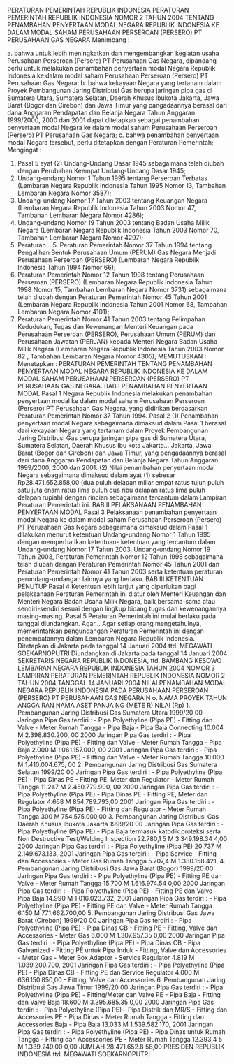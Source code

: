  PERATURAN PEMERINTAH REPUBLIK INDONESIA PERATURAN PEMERINTAH REPUBLIK INDONESIA NOMOR 2 TAHUN 2004 TENTANG PENAMBAHAN PENYERTAAN MODAL NEGARA REPUBLIK INDONESIA KE DALAM MODAL SAHAM PERUSAHAAN PERSEROAN (PERSERO) PT PERUSAHAAN GAS NEGARA
Menimbang :

a. bahwa untuk lebih meningkatkan dan mengembangkan kegiatan usaha Perusahaan Perseroan (Persero) PT Perusahaan Gas Negara, dipandang perlu untuk melakukan penambahan penyertaan modal Negara Republik Indonesia ke dalam modal saham Perusahaan Perseroan (Persero) PT Perusahaan Gas Negara;
b. bahwa kekayaan Negara yang tertanam dalam Proyek Pembangunan Jaring Distribusi Gas berupa jaringan pipa gas di Sumatera Utara, Sumatera Selatan, Daerah Khusus Ibukota Jakarta, Jawa Barat (Bogor dan Cirebon) dan Jawa Timur yang pangadaannya berasal dari dana Anggaran Pendapatan dan Belanja Negara Tahun Anggaran 1999/2000, 2000 dan 2001 dapat ditetapkan sebagai penambahan penyertaan modal Negara ke dalam modal saham Perusahaan Perseroan (Persero) PT Perusahaan Gas Negara;
c. bahwa penambahan penyertaan modal Negara tersebut, perlu ditetapkan dengan Peraturan Pemerintah;
Mengingat :

1. Pasal 5 ayat (2) Undang-Undang Dasar 1945 sebagaimana telah diubah dengan Perubahan Keempat Undang-Undang Dasar 1945;
2. Undang-undang Nomor 1 Tahun 1995 tentang Perseroan Terbatas (Lembaran Negara Republik Indonesia Tahun 1995 Nomor 13, Tambahan Lembaran Negara Nomor 3587);
3. Undang-undang Nomor 17 Tahun 2003 tentang Keuangan Negara (Lembaran Negara Republik Indonesia Tahun 2003 Nomor 47, Tambahan Lembaran Negara Nomor 4286);
4. Undang-undang Nomor 19 Tahun 2003 tentang Badan Usaha Milik Negara (Lembaran Negara Republik Indonesia Tahun 2003 Nomor 70, Tambahan Lembaran Negara Nomor 4297);
5. Peraturan… 5. Peraturan Pemerintah Nomor 37 Tahun 1994 tentang Pengalihan Bentuk Perusahaan Umum (PERUM) Gas Negara Menjadi Perusahaan Perseroan (PERSERO) (Lembaran Negara Republik Indonesia Tahun 1994 Nomor 66);
6. Peraturan Pemerintah Nomor 12 Tahun 1998 tentang Perusahaan Perseroan (PERSERO) (Lembaran Negara Republik Indonesia Tahun 1998 Nomor 15, Tambahan Lembaran Negara Nomor 3731) sebagaimana telah diubah dengan Peraturan Pemerintah Nomor 45 Tahun 2001 (Lembaran Negara Republik Indonesia Tahun 2001 Nomor 68, Tambahan Lembaran Negara Nomor 4101);
7. Peraturan Pemerintah Nomor 41 Tahun 2003 tentang Pelimpahan Kedudukan, Tugas dan Kewenangan Menteri Keuangan pada Perusahaan Perseroan (PERSERO), Perusahaan Umum (PERUM) dan Perusahaan Jawatan (PERJAN) kepada Menteri Negara Badan Usaha Milik Negara (Lembaran Negara Republik Indonesia Tahun 2003 Nomor 82 , Tambahan Lembaran Negara Nomor 4305);
MEMUTUSKAN :
 Menetapkan : PERATURAN PEMERINTAH TENTANG PENAMBAHAN PENYERTAAN MODAL NEGARA REPUBLIK INDONESIA KE DALAM MODAL SAHAM PERUSAHAAN PERSEROAN (PERSERO) PT PERUSAHAAN GAS NEGARA.
BAB I PENAMBAHAN PENYERTAAN MODAL
Pasal 1
Negara Republik Indonesia melakukan penambahan penyertaan modal ke dalam modal saham Perusahaan Perseroan (Persero) PT Perusahaan Gas Negara, yang didirikan berdasarkan Peraturan Pemerintah Nomor 37 Tahun 1994.
Pasal 2
(1) Penambahan penyertaan modal Negara sebagaimana dimaksud dalam Pasal 1 berasal dari kekayaan Negara yang tertanam dalam Proyek Pembangunan Jaring Distribusi Gas berupa jaringan pipa gas di Sumatera Utara, Sumatera Selatan, Daerah Khusus Ibu kota Jakarta… Jakarta, Jawa Barat (Bogor dan Cirebon) dan Jawa Timur, yang pengadaannya berasal dari dana Anggaran Pendapatan dan Belanja Negara Tahun Anggaran 1999/2000, 2000 dan 2001.
(2) Nilai penambahan penyertaan modal Negara sebagaimana dimaksud dalam ayat (1) sebesar Rp28.471.652.858,00 (dua puluh delapan miliar empat ratus tujuh puluh satu juta enam ratus lima puluh dua ribu delapan ratus lima puluh delapan rupiah) dengan rincian sebagaimana tercantum dalam Lampiran Peraturan Pemerintah ini.
BAB II PELAKSANAAN PENAMBAHAN PENYERTAAN MODAL
Pasal 3
Pelaksanaan penambahan penyertaan modal Negara ke dalam modal saham Perusahaan Perseroan (Persero) PT Perusahaan Gas Negara sebagaimana dimaksud dalam Pasal 1 dilakukan menurut ketentuan Undang-undang Nomor 1 Tahun 1995 dengan memperhatikan ketentuan- ketentuan yang tercantum dalam Undang-undang Nomor 17 Tahun 2003, Undang-undang Nomor 19 Tahun 2003, Peraturan Pemerintah Nomor 12 Tahun 1998 sebagaimana telah diubah dengan Peraturan Pemerintah Nomor 45 Tahun 2001 dan Peraturan Pemerintah Nomor 41 Tahun 2003 serta ketentuan peraturan perundang-undangan lainnya yang berlaku.
BAB III KETENTUAN PENUTUP
Pasal 4
Ketentuan lebih lanjut yang diperlukan bagi pelaksanaan Peraturan Pemerintah ini diatur oleh Menteri Keuangan dan Menteri Negara Badan Usaha Milik Negara, baik bersama-sama atau sendiri-sendiri sesuai dengan lingkup bidang tugas dan kewenangannya masing-masing.
Pasal 5
Peraturan Pemerintah ini mulai berlaku pada tanggal diundangkan. Agar…
Agar setiap orang mengetahuinya, memerintahkan pengundangan Peraturan Pemerintah ini dengan penempatannya dalam Lembaran Negara Republik Indonesia. Ditetapkan di Jakarta pada tanggal 14 Januari 2004 ttd. MEGAWATI SOEKARNOPUTRI Diundangkan di Jakarta pada tanggal 14 Januari 2004 SEKRETARIS NEGARA REPUBLIK INDONESIA, ttd. BAMBANG KESOWO LEMBARAN NEGARA REPUBLIK INDONESIA TAHUN 2004 NOMOR 3 LAMPIRAN PERATURAN PEMERINTAH REPUBLIK INDONESIA NOMOR 2 TAHUN 2004 TANGGAL 14 JANUARI 2004 NILAI PENAMBAHAN MODAL NEGARA REPUBLIK INDONESIA PADA PERUSAHAAN PERSEROAN (PERSERO) PT PERUSAHAAN GAS NEGARA N o. NAMA PROYEK TAHUN ANGGA RAN NAMA ASET PANJA NG (METE R) NILAI (Rp) 1. Pembangunan Jaring Distribusi Gas Sumatera Utara 1999/20 00 Jaringan Pipa Gas terdiri : - Pipa Polyethyline (Pipa PE) - Fitting dan Valve - Meter Rumah Tangga - Pipa Baja - Pipa Baja Connecting 10.004 M 2.398.830.200, 00 2000 Jaringan Pipa Gas terdiri : - Pipa Polyethyline (Pipa PE) - Fitting dan Valve - Meter Rumah Tangga - Pipa Baja 2.000 M 1.061.157.000, 00 2001 Jaringan Pipa Gas terdiri : - Pipa Polyethyline (Pipa PE) - Fitting dan Valve - Meter Rumah Tangga 10.000 M 1.410.004.675, 00 2. Pembangunan Jaring Distribusi Gas Sumatera Selatan 1999/20 00 Jaringan Pipa Gas terdiri : - Pipa Polyethyline (Pipa PE) - Pipa Dinas PE - Fitting PE, Meter dan Regulator - Meter Rumah Tangga 11.247 M 2.450.779.900, 00 2000 Jaringan Pipa Gas terdiri : - Pipa Polyethyline (Pipa PE) - Pipa Dinas PE - Fitting PE, Meter dan Regulator 4.668 M 854.789.793,00 2001 Jaringan Pipa Gas terdiri : - Pipa Polyethyline (Pipa PE) - Fitting dan Regulator - Meter Rumah Tangga 300 M 754.575.000,00 3. Pembangunan Jaring Distribusi Gas Daerah Khusus Ibukota Jakarta 1999/20 00 Jaringan Pipa Gas terdiri : - Pipa Polyethyline (Pipa PE) - Pipa Baja termasuk katodik proteksi serta Non Destructive Test/Welding Inspection 22.780,1 5 M 3.349.198.34 4,00 2000 Jaringan Pipa Gas terdiri : - Pipa Polyethyline (Pipa PE) 20.737 M 2.149.673.133, 2001 Jaringan Pipa Gas terdiri : - Pipa Service - Fitting dan Accessories - Meter Gas Rumah Tangga 5.707,4 M 1.380.158.421, 4. Pembangunan Jaring Distribusi Gas Jawa Barat (Bogor) 1999/20 00 Jaringan Pipa Gas terdiri : - Pipa Polyethyline (Pipa PE) - Fitting PE dan Valve - Meter Rumah Tangga 15.700 M 1.616.974.54 0,00 2000 Jaringan Pipa Gas terdiri : - Pipa Polyethyline (Pipa PE) - Fitting PE dan Valve - Pipa Baja 14.990 M 1.016.023.732, 2001 Jaringan Pipa Gas terdiri : - Pipa Polyethyline (Pipa PE) - Fitting PE dan Valve - Meter Rumah Tangga 6.150 M 771.662.700,00 5. Pembangunan Jaring Distribusi Gas Jawa Barat (Cirebon) 1999/20 00 Jaringan Pipa Gas terdiri : - Pipa Polyethyline (Pipa PE) - Pipa Dinas CB - Fitting PE - Fitting, Valve dan Accessories - Meter Gas 6.000 M 1.307.957.35 0,00 2000 Jaringan Pipa Gas terdiri : - Pipa Polyethyline (Pipa PE) - Pipa Dinas CB - Pipa Galvanized - Fitting PE untuk Pipa Induk - Fitting, Valve dan Accessories - Meter Gas - Meter Box Adaptor - Service Regulator 4.819 M 1.039.200.700, 2001 Jaringan Pipa Gas terdiri : - Pipa Polyethyline (Pipa PE) - Pipa Dinas CB - Fitting PE dan Service Regulator 4.000 M 636.150.850,00 - Fitting, Valve dan Accessories 6. Pembangunan Jaring Distribusi Gas Jawa Timur 1999/20 00 Jaringan Pipa Gas terdiri : - Pipa Polyethyline (Pipa PE) - Fitting/Meter dan Valve PE - Pipa Baja - Fitting dan Valve Baja 18.600 M 3.395.685.35 0,00 2000 Jaringan Pipa Gas terdiri : - Pipa Polyethyline (Pipa PE) - Pipa Distrik dan MR/S - Fitting dan Accessories PE - Pipa Dinas - Meter Rumah Tangga - Fitting dan Accessories Baja - Pipa Baja 13.033 M 1.539.582.170, 2001 Jaringan Pipa Gas terdiri : - Pipa Polyethyline (Pipa PE) - Pipa Dinas untuk Rumah Tangga - Fitting dan Accessories PE - Meter Rumah Tangga 12.393,4 5 M 1.339.249.00 0,00 JUMLAH 28.471.652.8 58,00 PRESIDEN REPUBLIK INDONESIA ttd. MEGAWATI SOEKARNOPUTRI